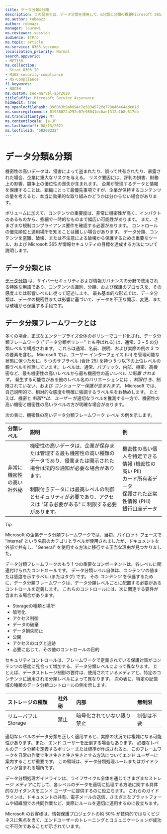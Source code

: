 ```yaml
---
title: データ分類&分類
description: この記事では、データ分類を使用して、&分類と分類の概要Microsoft 365。
ms.author: robmazz
author: robmazz
manager: laurawi
ms.reviewer: sosstah
audience: ITPro
ms.topic: article
ms.service: O365-seccomp
localization_priority: Normal
search.appverid:
- MET150
ms.collection:
- Strat_O365_IP
- M365-security-compliance
- MS-Compliance
f1.keywords:
- NOCSH
ms.custom: seo-marvel-apr2020
titleSuffix: Microsoft Service Assurance
hideEdit: true
ms.openlocfilehash: 396063b9ab094c7e5834572fe778046464ade81d
ms.sourcegitcommit: 01938022a292c07e98041dc6ae1312a1b8c617db
ms.translationtype: MT
ms.contentlocale: ja-JP
ms.lasthandoff: 08/13/2021
ms.locfileid: "58260332"
---
```

# <a name="data-classification--sensitivity-label-taxonomy"></a>データ分類&分類

機密性の高いデータは、侵害によって盗まれたり、誤って共有されたり、暴露された場合、企業に重大なリスクを与える。 リスク要因には、評判の損害、財務上の影響、競争上の優位性の喪失が含まれます。 企業が管理するデータと情報を保護することは、組織にとって最優先事項ですが、企業が保持するコンテンツの量を考えると、本当に効果的な取り組みかどうかは分からない場合があります。

ボリュームに加えて、コンテンツの重要度は、非常に機密性が高く、インパクトのあるものから、些細で一時的なものまで幅広い可能性があります。 また、さまざまな規制コンプライアンス要件を確認する必要があります。 コントロールの優先順位と適用場所を知ることは難しい場合があります。 データ分類、コンテンツを盗難、破壊、または不注意による破壊から保護するための重要なツール、および Microsoft 365 が情報セキュリティの目標を達成する方法について説明します。

## <a name="what-is-data-classification"></a>データ分類とは

[データ分類](/microsoft-365/compliance/data-classification-overview) は、サイバーセキュリティおよび情報ガバナンスの分野で使用される特殊な用語であり、コンテンツの識別、分類、および保護のプロセスを、その感度または影響レベルに従って記述します。 最も基本的な形式では、データ分類は、データの機密性または影響に基づいて、データを不正な開示、変更、または破壊から保護する手段です。

## <a name="what-is-a-data-classification-framework"></a>データ分類フレームワークとは

多くの場合、正式なエンタープライズ全体のポリシーでコード化され、データ分類フレームワーク ("データ分類ポリシー" とも呼ばれる) は、通常、3 ~ 5 の分類レベルで構成されます。 これらは通常、名前、説明、および実際の例の 3 つの要素を含む。 Microsoft では、ユーザー インターフェイス (UI) を管理可能な状態に保つために、5 つのサブラベル (合計 25) を持つ 5 つ以下の上位レベルの親ラベルを推奨しています。 レベルは、通常、パブリック、内部、機密、高機密など、最も機密性の高いレベルから最も機密性の高いレベル *に配置* 
 *されます*。 発生する可能性がある他のレベル名のバリエーションには *、制限付* き、制限されていない、および *コンシューマー保護が含まれます*。 Microsoft では、自己説明的で、相対的な感度を明確に強調するラベル名をお勧めします。 たとえば、機密と *制限**は、ユーザー* が適切なラベルを推測する一方で、機密性の高い機密と機密性の高いラベルの方が明確な場合があります。 

次の表に、機密性の高いデータ分類フレームワーク *レベル* の例を示します。

|**分類レベル**|**説明**|**例**|
|:-----------------------|:--------------|:-----------|
| 非常に機密性の高い社外秘 | 機密性の高いデータは、企業が保存または管理する最も機密性の高い種類のデータであり、侵害または開示された場合は法的な通知が必要な場合があります。 <br><br> 制限付きデータには最高レベルの制御とセキュリティが必要であり、アクセスは "知る必要がある" に制限する必要があります。 | 機密性の高い個人を特定できる情報 (機密性の高い PII) <br> カード所有者データ <br> 保護された正常性情報 (PHI) <br> 銀行口座データ |

>[!TIP]
>Microsoft の企業データ分類フレームワークでは、当初、パイロット フェーズで 'Internal' という名前のカテゴリとラベルが使用されましたが、ドキュメントを外部で共有し、"General" を使用する方法に移行する正当な理由が見つかりました。

データ分類フレームワークのもう 1 つの重要なコンポーネントは、各レベルに関連付けられたコントロールです。 データ分類レベル自体は、コンテンツの値または感度を示すラベル (またはタグ) です。 その *コンテンツ* を保護するために、データ分類フレームワークは、データ分類レベルごとに配置する必要があるコントロールを定義します。 これらのコントロールには、次に関連する要件が含まれる場合があります。

- Storageの種類と場所
- 暗号化
- アクセス制御
- データの破棄
- データ損失防止
- 公開
- アクセスのログと追跡
- 必要に応じて、その他のコントロールの目的

セキュリティコントロールは、フレームワークで定義されている保護対策がコンテンツの感度に見合って増加する、データ分類レベルによって異なります。 たとえば、データストレージ制御の要件は、使用されているメディアと、特定のコンテンツに適用される分類レベルによって異なります。 次の表に、特定の記憶域の種類のデータ分類コントロールの例を示します。

|**ストレージの種類**|**社外秘**|**内部**|**無制限**|
|:---------------|:---------------|:-----------|:---------------|
| リムーバブル Storage | 禁止 | 暗号化されていない限り禁止 | 制御は不要 |

適切なレベルのデータ分類を正しく適用すると、実際の状況では複雑になる可能性があります。また、エンド ユーザーを圧倒する場合もあります。 必要なレベルのデータ分類を定義するポリシーまたは標準が作成されると、このフレームワークを日常の作業で生き生きと生き生きとする方法についてエンド ユーザーに案内することが重要です。 この領域は、データ分類処理ルールまたはガイドラインが含まれる場所です。

データ分類処理ガイドラインは、ライフサイクル全体を通じてさまざまなストレージ メディアに対して、各レベルのデータを適切に処理する方法に関する具体的なガイダンスをエンド ユーザーに提供するのに役立ちます。 これらのガイドラインは、ドキュメントの共有、電子メールの送信、さまざまなプラットフォームや組織間での共同作業など、実際にルールを適切に適用するのに役立ちます。

Microsoft のお客様は、情報保護プロジェクトの約 50% が技術的ではなくビジネスに焦点を当て、エンドユーザーのトレーニングとコミュニケーションが成功に不可欠であることが示されています。
